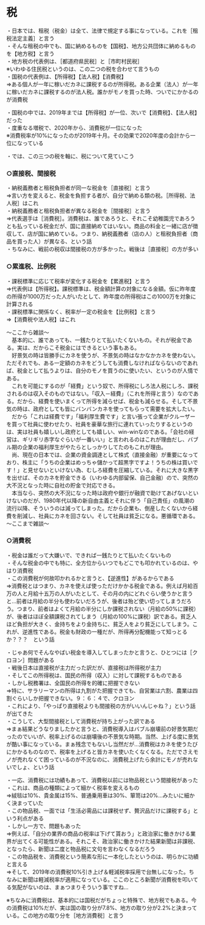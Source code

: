 # 税

・日本では、租税（税金）は全て、法律で規定する事になっている。これを［租税法定主義］と言う  
・そんな租税の中でも、国に納めるものを【国税】、地方公共団体に納めるものを【地方税】と言う  
・地方税の代表例は、［都道府県民税］と［市町村民税］  
※いわゆる住民税というのは、この二つの税を合わせて言うもの  
・国税の代表例は、【所得税】【法人税】【消費税】  
⇒ある個人が一年に稼いだカネに課税するのが所得税。ある企業（法人）が一年に稼いだカネに課税するのが法人税。誰かがモノを買った時、ついでにかかるのが消費税  
  
・国税の中では、2019年までは【所得税】が一位、次いで【消費税】、【法人税】だった  
・度重なる増税で、2020年から、消費税が一位になった  
※消費税率が10%になったのが2019年十月。その効果で2020年度の会計から一位になっている  
  
・では、この三つの税を軸に、税について見ていこう  
  
  
### ○直接税、間接税  
・納税義務者と租税負担者が同一な税金を［直接税］と言う  
⇒言い方を変えると、税金を負担する者が、自分で納める類の税。［所得税、法人税］はこれ  
・納税義務者と租税負担者が異なる税金を［間接税］と言う  
⇒代表選手は［消費税］。消費税は、誰であろうと、それこそ幼稚園児であろうとも払っている税金だが、国に直接納めてはいない。商品の料金と一緒に店が徴収して、店が国に納めている。つまり、納税義務者（店の人）と租税負担者（商品を買った人）が異なる、という話  
・ちなみに、戦前の税収は間接税の方が多かった。戦後は［直接税］の方が多い  
  
  
### ○累進税、比例税  
・課税標準に応じて税率が変化する税金を【累進税】と言う  
⇒代表例は【所得税】。課税標準は、税金額計算の対象になる金額。仮に昨年度の所得が1000万だった人がいたとして、昨年度の所得税はこの1000万を対象に計算される  
・課税標準に関係なく、税率が一定の税金を【比例税】と言う  
⇒【消費税や法人税】はこれ  
  
  
～ここから雑談～  
　基本的に、誰であっても、一銭たりとて払いたくないもの。それが税金である。実は、だからこそ税金にはできるという事もある。  
　好景気の時は皆勝手にカネを使うが、不景気の時はなかなかカネを使わない。ただそれでも、ある一定額のカネをどうしても消費しなければならないのであれば、税金として払うよりは、自分のモノを買うのに使いたい、というのが人情である。  
　これを可能にするのが「経費」という奴で、所得税にしろ法人税にしろ、課税されるのは収入そのものではない。「収入－経費」（これを所得と言う）なのである。だから、経費を使いまくって所得を減らせば、税金も減らせる。そして不景気の時は、政府としても皆にバンバンカネを使ってもらって需要を拡大したい。  
　だから「これは経費です」「福利厚生費です」と言い張って企業がクルーザーを買って社員に使わせたり、社員を豪華な旅行に連れていったりするというのは、実は社員も嬉しいし政府としても嬉しい、win-winなのである。「会社の経営は、ギリギリ赤字なぐらいが一番いい」と言われるのはこれが理由だし、バブル期の企業の福利厚生がやたらとしっかりしてたのもこれが理由。  
　尚、現在の日本では、企業の資金調達として株式（直接金融）が重要になっており、株主に「うちの企業はめっちゃ儲かって超黒字ですよ！うちの株は買いです！」と見せないといけない為、むしろ経費を圧縮している。それに大きな黒字を出せば、そのカネを貯金できる（いわゆる内部留保、自己金融）ので、突然の大不況となった時に自社の貯金で対応できる。  
　本当なら、突然の大不況になった時は政府や銀行が融資で助けてあげないといけないのだが、1980年代以降の新自由主義とそれに伴う「自己責任」の風潮の流行以降、そういうのは減ってしまった。だから企業も、倒産したくないから経費を削減し、社員にカネを回さない。そして社員は貧乏になる。悪循環である。  
～ここまで雑談～  
  
### ○消費税  
・税金は誰だって大嫌いで、できれば一銭たりとて払いたくないもの  
・そんな税金の中でも特に、全方位からいつでもどこでも叩かれているのは、やはり消費税  
・この消費税が何故叩かれるかと言うと、【逆進性】があるからである  
⇒消費税とはつまり、カネを使えば使っただけかかる税金である。例えば月給百万の人と月給十五万の人がいたとして、その月の内にどれぐらい使うかと言うと…前者は月給の半分も使わないだろうが、後者は殆ど使い切ってしまうだろう。つまり、前者はよくて月給の半分にしか課税されない（月給の50%に課税）が、後者はほぼ全額課税されてしまう（月給の100%に課税）訳である。貧乏人ほど負担が大きく、金持ちをより金持ちに、貧乏人をより貧乏にしてしまう。これが、逆進性である。税金も財政の一種だが、所得再分配機能って知っとるか？？？　という話  
  
・じゃあ何でそんなやばい税金を導入してしまったかと言うと、ひとつには［クロヨン］問題がある  
・戦後日本は直接税が主力だった訳だが、直接税は所得税が主力  
・そしてこの所得税は、国民の所得（収入）に対して課税するものである  
・しかし税務署は、全国民の所得を的確に把握できない  
⇒特に、サラリーマンの所得は九割がた把握できても、自営業は六割、農業は四割ぐらいしか把握できない。９：６：４で、クロヨン  
・これにより、「やっぱり直接税よりも間接税の方がいいんじゃね？」という話が出てきた  
・こうして、大型間接税として消費税が持ち上がった訳である  
⇒まぁ結果どうなりましたかと言うと、消費税導入はバブル崩壊前の好景気期だったのでいいが、税率上げるのは崩壊後の不景気な時期。当然、上げる度に景気が酷い事になっている。まぁ残念でもないし当然だが…消費税はカネを使うたびにかかるものなので、税率を上げると皆カネを使いたくなくなる。ただでさえモノが売れなくて困っているのが不況なのに、消費税上げたら余計にモノが売れないでしょ、という話  
  
・一応、消費税には功績もあって、消費税以前には物品税という間接税があった  
・これは、商品の種類によって細かく税率を変えるもの  
⇒絨毯は10%、貴金属は15%、普通乗用車は30%、箪笥は20%…みたいに細かく決まっていた  
・この物品税、一面では「生活必需品には課税せず、贅沢品だけに課税する」という利点がある  
・しかし一方で、問題もあった  
⇒例えば、「自分の業界の商品の税率は下げて貰おう」と政治家に働きかける業界が出てくる可能性がある。それこそ、政治家に働きかけた結果新聞は非課税、となったら、新聞は二度と物品税に文句を言わなくなるだろう  
・この物品税を、消費税という簡素な形に一本化したというのは、明らかに功績と言える  
⇒そして、2019年の消費税10%引き上げ＆軽減税率採用で台無しになった。ちなみに新聞は軽減税率が適用になっている。ここのところ新聞が消費税を叩いてる気配がないのは、まぁつまりそういう事ですね…  
  
※ちなみに消費税は、基本的には国税だがちょっと特殊で、地方税でもある。今の消費税は10%だが、実は国の取り分が7.8%、地方の取り分が2.2%と決まっている。この地方の取り分を［地方消費税］と言う  